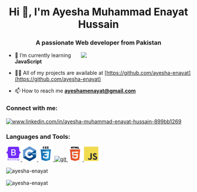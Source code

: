 <h1 align="center">Hi 👋, I'm Ayesha Muhammad Enayat Hussain</h1>
<h3 align="center">A passionate Web developer from Pakistan</h3>
<img align="right" width="300px" src="https://media.tenor.com/QVC1Nmb9TwUAAAAi/coding.gif">

- 🌱 I’m currently learning **JavaScript**

- 👨‍💻 All of my projects are available at [https://github.com/ayesha-enayat](https://github.com/ayesha-enayat)

- 📫 How to reach me **ayeshamenayat@gmail.com**

<h3 align="left">Connect with me:</h3>
<p align="left">
<a href="https://linkedin.com/in/www.linkedin.com/in/ayesha-muhammad-enayat-hussain-899bb1269" target="blank"><img align="center" src="https://raw.githubusercontent.com/rahuldkjain/github-profile-readme-generator/master/src/images/icons/Social/linked-in-alt.svg" alt="www.linkedin.com/in/ayesha-muhammad-enayat-hussain-899bb1269" height="30" width="40" /></a>
</p>

<h3 align="left">Languages and Tools:</h3>
<p align="left"> <a href="https://getbootstrap.com" target="_blank" rel="noreferrer"> <img src="https://raw.githubusercontent.com/devicons/devicon/master/icons/bootstrap/bootstrap-plain-wordmark.svg" alt="bootstrap" width="40" height="40"/> </a> <a href="https://www.w3schools.com/cpp/" target="_blank" rel="noreferrer"> <img src="https://raw.githubusercontent.com/devicons/devicon/master/icons/cplusplus/cplusplus-original.svg" alt="cplusplus" width="40" height="40"/> </a> <a href="https://www.w3schools.com/css/" target="_blank" rel="noreferrer"> <img src="https://raw.githubusercontent.com/devicons/devicon/master/icons/css3/css3-original-wordmark.svg" alt="css3" width="40" height="40"/> </a> <a href="https://git-scm.com/" target="_blank" rel="noreferrer"> <img src="https://www.vectorlogo.zone/logos/git-scm/git-scm-icon.svg" alt="git" width="40" height="40"/> </a> <a href="https://www.w3.org/html/" target="_blank" rel="noreferrer"> <img src="https://raw.githubusercontent.com/devicons/devicon/master/icons/html5/html5-original-wordmark.svg" alt="html5" width="40" height="40"/> </a> <a href="https://developer.mozilla.org/en-US/docs/Web/JavaScript" target="_blank" rel="noreferrer"> <img src="https://raw.githubusercontent.com/devicons/devicon/master/icons/javascript/javascript-original.svg" alt="javascript" width="40" height="40"/> </a> </p>

<p><img align="center" src="https://github-readme-stats.vercel.app/api/top-langs?username=ayesha-enayat&show_icons=true&locale=en&layout=compact" alt="ayesha-enayat" /></p>

<p><img align="center" src="https://github-readme-streak-stats.herokuapp.com/?user=ayesha-enayat&" alt="ayesha-enayat" /></p>
